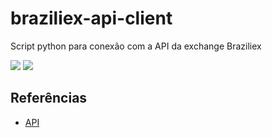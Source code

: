 # braziliex-api-client
Script python para conexão com a API da exchange Braziliex

![](https://img.shields.io/github/license/viniciusfm1/braziliex-api-client.svg)
![](https://img.shields.io/github/issues/viniciusfm1/braziliex-api-client.svg)

## Referências
- [API](https://braziliex.com/exchange/api.php)

